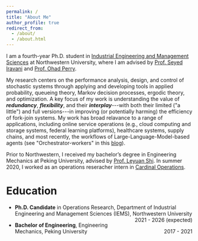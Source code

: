 ```yaml
---
permalink: /
title: "About Me"
author_profile: true
redirect_from: 
  - /about/
  - /about.html
---
```


I am a fourth-year Ph.D. student in [Industrial Engineering and Management Sciences](https://www.mccormick.northwestern.edu/industrial/) at Northwestern University, where I am advised by [Prof. Seyed Iravani](http://users.iems.northwestern.edu/~iravani/index.html) and [Prof. Ohad Perry](https://people.smu.edu/operry/homepage/). 

My research centers on the performance analysis, design, and control of stochastic systems through applying and developing tools in applied probability, queueing theory, Markov decision processes, ergodic theory, and optimization. A key focus of my work is understanding the value of ***redundancy***, ***flexibility***, and their ***interplay***---with both their limited ("a little") and full versions---in improving (or potentially harming) the efficiency of fork-join systems. 
My work has broad relavance to a range of applications, including online service operations (e.g., cloud computing and storage systems, federal learning platforms), healthcare systems, supply chains, and most recently, the workflows of Large-Language-Model-based agents (see "Orchestrator-workers" in this [blog](https://www.anthropic.com/engineering/building-effective-agents)). 

Prior to Northwestern, I received my bachelor’s degree in Engineering Mechanics at Peking University, advised by [Prof. Leyuan Shi](https://directory.engr.wisc.edu/ie/Faculty/Shi_Leyuan/). In summer 2020, I worked as an operations reseracher intern in [Cardinal Operations](https://www.shanshu.ai).



# Education

- **Ph.D. Candidate** in Operations Research, Department of Industrial Engineering and Management Sciences (IEMS), Northwestern University <span style="float:right;"> 2021 - 2026 (expected) </span>
 
- **Bachelor of Engineering**, Engineering Mechanics, Peking University <span style="float:right;"> 2017 - 2021 </span>



